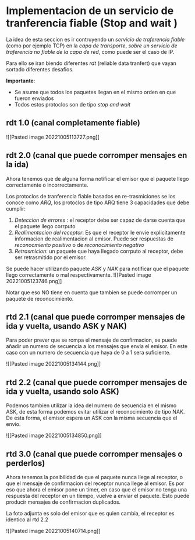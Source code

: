 # Implementacion de un servicio de tranferencia fiable (Stop and wait )

La idea de esta seccion es ir contruyendo un *servicio de traferencia fiable* (como por ejemplo TCP) en la *capa de transporte*, *sobre un servicio de traferencia no fiable de la capa de red*, como puede ser el caso de IP.

Para ello se iran biendo diferentes *rdt* (reliable data tranfert) que vayan sortado diferentes desafios. 

**Importante**: 
- Se asume que todos los paquetes llegan en el mismo orden en que fueron enviados
- Todos estos protoclos son de tipo *stop and wait* 

## rdt 1.0  (canal completamente fiable)

![[Pasted image 20221005113727.png]]

## rdt 2.0 (canal que puede corromper mensajes en la ida)
Ahora tenemos que de alguna forma notificar el emisor que el paquete llego correctamente o incorrectamente. 

Los protoclos de tranferencia fiable basados en re-trasmiciones se los conoce como *ARQ*, los protoclos de tipo ARQ tiene 3 capacidades que debe cumplir:
1. *Deteccion de errores* : el receptor debe ser capaz de darse cuenta que el paquete llego corrputo
2. *Realimentacion del receptor*: Es que el receptor le envie explicitamente informacion de realimentacion al emisor.  Puede ser respuestas de *reconocmiento positivo* o de *reconocimiento negativo*
3. *Retrasmicion*: un paquete que haya llegado corrputo al receptor, debe ser retrasmitido por el emisor. 

Se puede hacer utilizando paquete *ASK* y *NAK* para notificar que el paquete llego correctamente o mal respectivamente. 
![[Pasted image 20221005123746.png]]

Notar que eso NO tiene en cuenta que tambien se puede corromper un paquete de reconocimiento. 

## rtd 2.1 (canal que puede corromper mensajes de ida y vuelta, usando ASK y NAK)

Para poder prever que se rompa el mensaje de confirmacion, se puede añadir un numero de secuencia a los mensajes que envia el emisor. En este caso con un numero de secuencia que haya de 0 a 1 sera suficiente. 

![[Pasted image 20221005134144.png]]


## rtd 2.2 (canal que puede corromper mensajes de ida y vuelta, usando solo ASK)
Podemos tambien utilizar la idea del numero de secuencia en el mismo ASK, de esta forma podemos evitar utilizar el reconocimiento de tipo NAK. De esta forma, el emisor espera un ASK con la misma secuencia que el envio.  

![[Pasted image 20221005134850.png]]

## rtd 3.0 (canal que puede corromper mensajes o perderlos)
Ahora tenemos la posibilidad de que el paquete nunca llege al receptor, o que el mensaje de confirmacion del receptor nunca llege al emisor. Es por eso que ahora el emisor pone un timer, en caso que el emisor no tenga una respuesta del receptor en un tiempo, vuelve a enviar el paquete. Esto puede producir mensajes de confirmacion duplicados.

La foto adjunta es solo del emisor que es quien cambia, el receptor es identico al rtd 2.2

![[Pasted image 20221005140714.png]]
